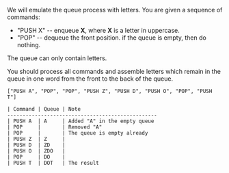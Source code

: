 We will emulate the queue process with letters. You are given a sequence of commands:

- "PUSH X" -- enqueue **X**, where **X** is a letter in uppercase.
- "POP" -- dequeue the front position. if the queue is empty, then do nothing.

The queue can only contain letters.

You should process all commands and assemble letters 
which remain in the queue in one word from the front to the back of the queue.

`["PUSH A", "POP", "POP", "PUSH Z", "PUSH D", "PUSH O", "POP", "PUSH T"]`

```
| Command | Queue | Note
-------------------------------------------------
| PUSH A  | A     | Added "A" in the empty queue
| POP     |       | Removed "A"
| POP     |       | The queue is empty already
| PUSH Z  | Z     |
| PUSH D  | ZD    |
| PUSH O  | ZDO   |
| POP     | DO    |
| PUSH T  | DOT   | The result
```
